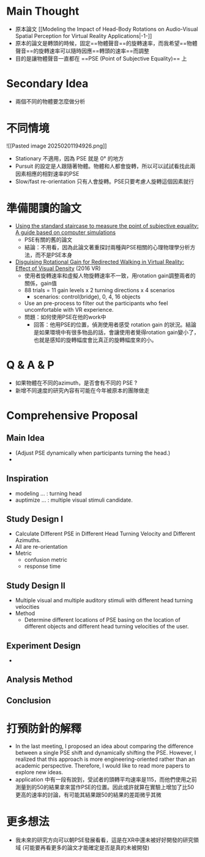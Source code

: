 # Main Thought
- 原本論文 [[Modeling the Impact of Head-Body Rotations on Audio-Visual Spatial Perception for Virtual Reality Applications|-1-]]
- 原本的論文是轉頭的時候，固定==物體聲音==的旋轉速率，而我希望==物體聲音==的旋轉速率可以隨時因應==轉頭的速率==而調整
- 目的是讓物體聲音一直都在 ==PSE (Point of Subjective Equality)== 上
# Secondary Idea
- 兩個不同的物體要怎麼做分析
# 不同情境
![[Pasted image 20250201194926.png]]
- Stationary 不適用，因為 PSE 就是 0° 的地方
- Pursuit 的設定是人跟隨著物體。物體和人都會旋轉，所以可以試試看找此兩因素相應的相對速率的PSE
- Slow/fast re-orientation 只有人會旋轉。PSE只要考慮人旋轉這個因素就行
# 準備閱讀的論文
- [Using the standard staircase to measure the point of subjective equality: A guide based on computer simulations](https://link.springer.com/content/pdf/10.3758/BF03213053.pdf)
	- PSE有關的舊的論文
	- 結論：不用看，因為此論文著重探討兩種與PSE相關的心理物理學分析方法，而不是PSE本身
- [Disguising Rotational Gain for Redirected Walking in Virtual Reality: Effect of Visual Density](https://ieeexplore.ieee.org/abstract/document/7504752/) (2016 VR)
	- 使用者旋轉速率和虛擬人物旋轉速率不一致，用rotation gain調整兩者的關係，gain值
	- 88 trials = 11 gain levels x 2 turning directions x 4 scenarios
		- scenarios: control(bridge), 0, 4, 16 objects
	- Use an pre-process to filter out the participants who feel uncomfortable with VR experience.
	- 問題：如何使用PSE在他的work中
		- 回答：他用PSE的位置，偵測使用者感受 rotation gain 的狀況。結論是如果環境中有很多物品的話，會讓使用者覺得rotation gain變小了，也就是感知的旋轉幅度會比真正的旋轉幅度來的小。
# Q & A & P
- 如果物體在不同的azimuth，是否會有不同的 PSE ?
- 新增不同速度的研究內容有可能在今年被原本的團隊做走
# Comprehensive Proposal
## Main Idea
- (Adjust PSE dynamically when participants turning the head.)
- 
## Inspiration
- modeling ... : turning head
- auptimize ... : multiple visual stimuli candidate.
## Study Design I
- Calculate Different PSE in Different Head Turning Velocity and Different Azimuths.
- All are re-orientation
- Metric
	- confusion metric
	- response time
## Study Design II
- Multiple visual and multiple auditory stimuli with different head turning velocities
- Method
	- Determine different locations of PSE basing on the location of different objects and different head turning velocities of the user.
## Experiment Design
- 
## Analysis Method
## Conclusion
# 打預防針的解釋
- In the last meeting, I proposed an idea about comparing the difference between a single PSE shift and dynamically shifting the PSE. However, I realized that this approach is more engineering-oriented rather than an academic perspective. Therefore, I would like to read more papers to explore new ideas.
- application 中有一段有說到，受試者的頭轉平均速率是115，而他們使用之前測量到的50的結果拿來當作PSE的位置。因此或許就算在實驗上增加了比50更高的速率的討論，有可能其結果跟50的結果的差距微乎其微
# 更多想法
- 我未來的研究方向可以朝PSE發展看看，這是在XR中還未被好好開發的研究領域 (可能要再看更多的論文才能確定是否是真的未被開發)